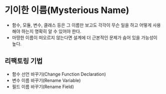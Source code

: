 # 기이한 이름(Mysterious Name)

- 함수, 모듈, 변수, 클래스 등은 그 이름만 보고도 각각이 무슨 일을 하고 어떻게 사용해야 하는지 명확히 알 수 있어야 한다.
- 마땅한 이름이 떠오르지 않는다면 설계에 더 근본적인 문제가 숨어 있을 가능성이 높다.

## 리팩토링 기법

- 함수 선언 바꾸기(Change Function Declaration)
- 변수 이름 바꾸기(Rename Variable)
- 필드 이름 바꾸기(Rename Field)
